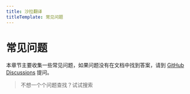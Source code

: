 ```yaml
---
title: 沙拉翻译
titleTemplate: 常见问题
---
```


# 常见问题

本章节主要收集一些常见问题，如果问题没有在文档中找到答案，请到 [GitHub Discussions](https://github.com/allentown521/saladict/discussions) 提问。

> 不想一个个问题查找？试试搜索
